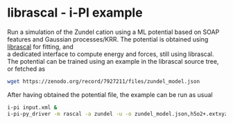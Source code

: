 librascal - i-PI example
========================

Run a simulation of the Zundel cation using a ML potential based on 
SOAP features and Gaussian processes/KRR. The potential is obtained
using [librascal](https://github.com/cosmo-epfl/librascal) for fitting, and  
a dedicated interface to compute energy and forces, still using librascal.
The potential can be trained using an example in the librascal source
tree, or fetched as

```bash
wget https://zenodo.org/record/7927211/files/zundel_model.json
```

After having obtained the potential file, the example can be run as usual

```bash
i-pi input.xml &
i-pi-py_driver -m rascal -a zundel -u -o zundel_model.json,h5o2+.extxyz
```
